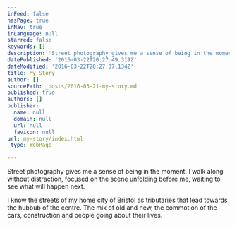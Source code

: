 ```yaml
---
inFeed: false
hasPage: true
inNav: true
inLanguage: null
starred: false
keywords: []
description: 'Street photography gives me a sense of being in the moment. I walk along without distraction, focused on the scene unfolding before me, waiting to see what will happen next.'
datePublished: '2016-03-22T20:27:49.319Z'
dateModified: '2016-03-22T20:27:37.134Z'
title: My Story
author: []
sourcePath: _posts/2016-03-21-my-story.md
published: true
authors: []
publisher:
  name: null
  domain: null
  url: null
  favicon: null
url: my-story/index.html
_type: WebPage

---
```

Street photography gives me a sense of being in the moment. I walk along without distraction, focused on the scene unfolding before me, waiting to see what will happen next.

I know the streets of my home city of Bristol as tributaries that lead towards the hubbub of the centre. The mix of old and new, the commotion of the cars, construction and people going about their lives.